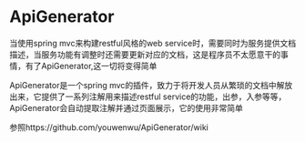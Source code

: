 # ApiGenerator
当使用spring mvc来构建restful风格的web service时，需要同时为服务提供文档描述，当服务功能有调整时还需要更新对应的文档，这是程序员不太愿意干的事情，有了ApiGenerator,这一切将变得简单

ApiGenerator是一个spring mvc的插件，致力于将开发人员从繁琐的文档中解放出来，它提供了一系列注解用来描述restful service的功能，出参，入参等等，ApiGenerator会自动提取注解并通过页面展示，它的使用非常简单

参照https://github.com/youwenwu/ApiGenerator/wiki
